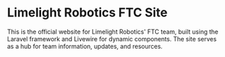 # Limelight Robotics FTC Site
This is the official website for Limelight Robotics' FTC team, built using the Laravel framework and Livewire for dynamic components. The site serves as a hub for team information, updates, and resources.
